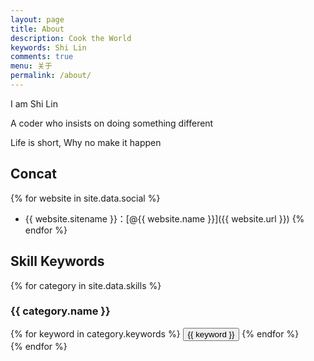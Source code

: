 ```yaml
---
layout: page
title: About
description: Cook the World
keywords: Shi Lin
comments: true
menu: 关于
permalink: /about/
---
```


I am Shi Lin

A coder who insists on doing something different

Life is short, Why no make it happen

## Concat

{% for website in site.data.social %}
* {{ website.sitename }}：[@{{ website.name }}]({{ website.url }})
{% endfor %}

## Skill Keywords

{% for category in site.data.skills %}
### {{ category.name }}
<div class="btn-inline">
{% for keyword in category.keywords %}
<button class="btn btn-outline" type="button">{{ keyword }}</button>
{% endfor %}
</div>
{% endfor %}
